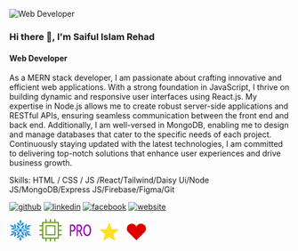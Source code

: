 ![Web Developer](https://i.ibb.co/N6bzGZv/cover-Page.png)

### Hi there 👋, I'm Saiful Islam Rehad 
#### Web Developer

As a MERN stack developer, I am passionate about crafting innovative and efficient web applications. With a strong foundation in JavaScript, I thrive on building dynamic and responsive user interfaces using React.js. My expertise in Node.js allows me to create robust server-side applications and RESTful APIs, ensuring seamless communication between the front end and back end. Additionally, I am well-versed in MongoDB, enabling me to design and manage databases that cater to the specific needs of each project. Continuously staying updated with the latest technologies, I am committed to delivering top-notch solutions that enhance user experiences and drive business growth.

Skills: HTML / CSS / JS /React/Tailwind/Daisy Ui/Node JS/MongoDB/Express JS/Firebase/Figma/Git



[<img src='https://cdn.jsdelivr.net/npm/simple-icons@3.0.1/icons/github.svg' alt='github' height='40'>](https://github.com/https://github.com/skrehad)  [<img src='https://cdn.jsdelivr.net/npm/simple-icons@3.0.1/icons/linkedin.svg' alt='linkedin' height='40'>](https://www.linkedin.com/in/https://www.linkedin.com/in/md-rehad-426baa226//)  [<img src='https://cdn.jsdelivr.net/npm/simple-icons@3.0.1/icons/facebook.svg' alt='facebook' height='40'>](https://www.facebook.com/https://www.facebook.com/md.rehad.7393)  [<img src='https://cdn.jsdelivr.net/npm/simple-icons@3.0.1/icons/icloud.svg' alt='website' height='40'>](https://portfolio-5db0d.web.app/)  

<a href='https://archiveprogram.github.com/'><img src='https://raw.githubusercontent.com/acervenky/animated-github-badges/master/assets/acbadge.gif' width='40' height='40'></a> <a href='https://docs.github.com/en/developers'><img src='https://raw.githubusercontent.com/acervenky/animated-github-badges/master/assets/devbadge.gif' width='40' height='40'></a> <a href='https://github.com/pricing'><img src='https://raw.githubusercontent.com/acervenky/animated-github-badges/master/assets/pro.gif' width='40' height='40'></a> <a href='https://stars.github.com/'><img src='https://raw.githubusercontent.com/acervenky/animated-github-badges/master/assets/starbadge.gif' width='35' height='35'></a> <a href='https://docs.github.com/en/github/supporting-the-open-source-community-with-github-sponsors'><img src='https://raw.githubusercontent.com/acervenky/animated-github-badges/master/assets/sponsorbadge.gif' width='35' height='35'></a> 

 
